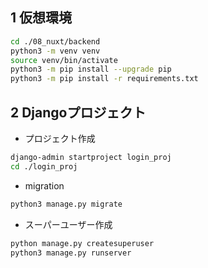 ## 1 仮想環境

```sh
cd ./08_nuxt/backend
python3 -m venv venv
source venv/bin/activate
python3 -m pip install --upgrade pip
python3 -m pip install -r requirements.txt
```

## 2 Djangoプロジェクト

* プロジェクト作成

```sh
django-admin startproject login_proj
cd ./login_proj
```

* migration

```sh
python3 manage.py migrate
```

* スーパーユーザー作成

```sh
python manage.py createsuperuser
python3 manage.py runserver
```
